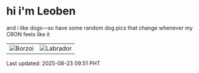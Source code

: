 # hi i'm Leoben

and i like dogs—so have some random dog pics that change whenever my CRON feels like it

|  |  |
|--------|----------|
| ![Borzoi](https://random-dog-vercel.vercel.app/api/random-borzoi?v=1755913890) | ![Labrador](https://random-dog-vercel.vercel.app/api/random-labrador?v=1755913890) |

Last updated: 2025-08-23 09:51 PHT
